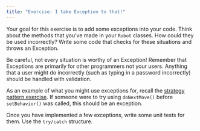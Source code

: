 ```yaml
---
title: "Exercise: I take Exception to that!"
---
```


Your goal for this exercise is to add some exceptions into your code. Think about the methods that you've made in your `Robot` classes. How could they be used incorrectly? Write some code that checks for these situations and throws an Exception.

Be careful, not every situation is worthy of an Exception! Remember that Exceptions are primarily for other programmers not your users. Anything that a user might do incorrectly (such as typing in a password incorrectly) should be handled with validation.

As an example of what you might use exceptions for, recall the [strategy pattern exercise](../strategy-pattern). If someone were to try using `doNextMove()` before `setBehavior()` was called, this should be an exception.

Once you have implemented a few exceptions, write some unit tests for them. Use the `try/catch` structure.
